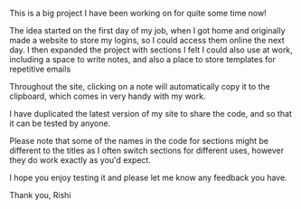 This is a big project I have been working on for quite some time now! 

The idea started on the first day of my job, when I got home and originally made a website to store my logins, so I could access them online the next day. I then expanded the project with sections I felt I could also use at work, including a space to write notes, and also a place to store templates for repetitive emails

Throughout the site, clicking on a note will automatically copy it to the clipboard, which comes in very handy with my work. 

I have duplicated the latest version of my site to share the code, and so that it can be tested by anyone. 

Please note that some of the names in the code for sections might be different to the titles as I often switch sections for different uses, however they do work exactly as you'd expect. 

I hope you enjoy testing it and please let me know any feedback you have. 

Thank you, 
Rishi
